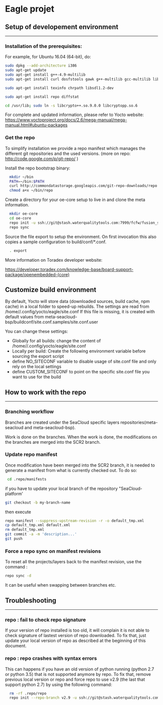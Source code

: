 # Eagle projet

## Setup of developement environment
----------
### Installation of the prerequisites:

For example, for Ubuntu 16.04 (64-bit), do:
```bash
sudo dpkg --add-architecture i386
sudo apt-get update
sudo apt-get install g++-4.9-multilib
sudo apt-get install curl dosfstools gawk g++-multilib gcc-multilib lib32z1-dev libcrypto++9v5:i386 libcrypto++-dev:i386 liblzo2-dev:i386 libstdc++-4.9-dev:i386 libusb-1.0-0:i386 libusb-1.0-0-dev:i386 uuid-dev:i386

sudo apt-get install texinfo chrpath libsdl1.2-dev

sudo apt-get install repo diffstat

cd /usr/lib; sudo ln -s libcrypto++.so.9.0.0 libcryptopp.so.6
```
For complete and updated information, please refer to Yocto website:
https://www.yoctoproject.org/docs/2.6/mega-manual/mega-manual.html#ubuntu-packages

### Get the repo
To simplify installation we provide a repo manifest which manages the different git repositories
and the used versions. (more on repo: http://code.google.com/p/git-repo/ )

Install the repo bootstrap binary:
```bash
  mkdir ~/bin
  PATH=~/bin:$PATH
  curl http://commondatastorage.googleapis.com/git-repo-downloads/repo > ~/bin/repo
  chmod a+x ~/bin/repo
```
Create a directory for your oe-core setup to live in and clone the meta information.
```bash
  mkdir oe-core
  cd oe-core
  repo init -u ssh://git@stash.waterqualitytools.com:7999/fcfw/fusion_seacloud_platform.git -b SCR2
  repo sync
```
Source the file export to setup the environment. On first invocation this also copies a sample
configuration to build/conf/*.conf.
```bash
  . export
```

More information on Toradex developer website:

  https://developer.toradex.com/knowledge-base/board-support-package/openembedded-(core)

## Customize build environment
By default, Yocto will store data (downloaded sources, build cache, npm cache) in a local folder to speed-up rebuilds.
The settings are read from /home/<user>/.config/yocto/eagle/site.conf
If this file is missing, it is created with default values from meta-seacloud-bsp/buildconf/site.conf.samples/site.conf.user

You can change these settings:
- Globally for all builds: change the content of /home/<user>/.config/yocto/eagle/site.conf
- Locally per build: Create the following environment variable before sourcing the export script
 - define NO_SITECONF variable to disable usage of site.conf file and only rely on the local settings
 - define CUSTOM_SITECONF to point on the specific site.conf file you want to use for the build

## How to work with the repo
------------
### Branching workflow
Branches are created under the SeaCloud specific layers repositories(meta-seacloud and meta-seacloud-bsp).

Work is done on the branches. When the work is done, the modifications on the branches are merged into the SCR2 branch.

### Update repo manifest
Once modification have been merged into the SCR2 branch, it is needed to generate a manifest from what is currently checked out.
To do so:
```bash
 cd .repo/manifests
 ```
 if you have to update your local branch of the repository "SeaCloud-platform'
 ```bash
 git checkout -b my-branch-name
 ```
 then execute
 ```bash
 repo manifest --suppress-upstream-revision -r -o default_tmp.xml
 cp default_tmp.xml default.xml
 rm default_tmp.xml
 git commit -a -m 'description...'
 git push
 ```

### Force a repo sync on manifest revisions
To reset all the projects/layers back to the manifest revision, use the command :
```bash
repo sync -d
```
It can be useful when swapping between branches etc.

## Troubleshooting
------------
### repo : fail to check repo signature
If your version of repo installed is too old, it will complain it is not able to check signature of lastest version of repo downloaded.
To fix that, just update your local version of repo as described at the beginning of this document.

### repo : repo crashes with syntax errors
This can happens if you have an old version of python running (python 2.7 or python 3.5) that is not supported anymore by repo.
To fix that, remove previous local version or repo and force repo to use v2.9 (the last that support python 2.7) by using the following command:
```bash
  rm -rf .repo/repo
  repo init --repo-branch v2.9 -u ssh://git@stash.waterqualitytools.com:7999/fcfw/fusion_seacloud_platform.git -b SCR2
```

